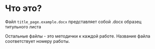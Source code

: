 # Что это?

Файл `title_page.example.docx` представляет собой .docx образец титульного листа

Остальные файлы - это методички к каждой работе. Название файла соответствует номеру работы.
